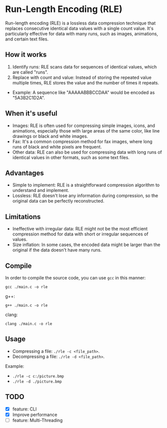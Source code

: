 # Run-Length Encoding (RLE)
Run-length encoding (RLE) is a lossless data compression technique that replaces consecutive identical data values with a single count value. It's particularly effective for data with many runs, such as images, animations, and certain text files. 

## How it works
1. Identify runs: RLE scans data for sequences of identical values, which are called "runs". 
2. Replace with count and value: Instead of storing the repeated value multiple times, RLE stores the value and the number of times it repeats. 
- Example: A sequence like "AAAAABBBCCDAA" would be encoded as "5A3B2C1D2A". 

## When it's useful
- Images:
RLE is often used for compressing simple images, icons, and animations, especially those with large areas of the same color, like line drawings or black and white images. 
- Fax:
It's a common compression method for fax images, where long runs of black and white pixels are frequent. 
- Other data:
RLE can also be used for compressing data with long runs of identical values in other formats, such as some text files. 

## Advantages
- Simple to implement:
RLE is a straightforward compression algorithm to understand and implement.
- Lossless:
RLE doesn't lose any information during compression, so the original data can be perfectly reconstructed. 

## Limitations
- Ineffective with irregular data:
RLE might not be the most efficient compression method for data with short or irregular sequences of values.
- Size inflation:
In some cases, the encoded data might be larger than the original if the data doesn't have many runs.

## Compile
In order to compile the source code, you can use `gcc` in this manner:
```
gcc ./main.c -o rle
```

g++:
```
g++ ./main.c -o rle
```

clang:
```
clang ./main.c -o rle
```

## Usage
- Compressing a file: `./rle -c <file_path>`. 
- Decompressing a file: `./rle -d <file_path>`.

Example:
- `./rle -c c:/picture.bmp`
- `./rle -d ./picture.bmp`

## TODO
- [x] feature: CLI
- [x] Improve performance
- [ ] feature: Multi-Threading
